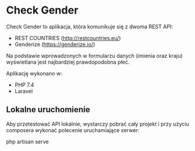 # Check Gender

Check Gender to aplikacja, która komunikuje się z dwoma REST API:

- REST COUNTRIES (http://restcountries.eu/)
- Genderize (https://genderize.io/)

Na podstawie wprowadzonych w formularzu danych (imienia oraz kraju) wyświetlana jest najbardziej prawdopodobna płeć.

Aplikację wykonano w:
- PHP 7.4 
- Laravel

## Lokalne uruchomienie

Aby przetestować API lokalnie, wystarczy pobrać cały projekt i przy użyciu composera wykonać polecenie uruchamiające serwer: 

php artisan serve
